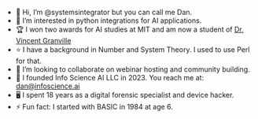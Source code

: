 - 👋 Hi, I’m @systemsintegrator but you can call me Dan.
- 👀 I’m interested in python integrations for AI applications.
- 🏆 I won two awards for AI studies at MIT and am now a student of [Dr. Vincent Granville](https://mltechniques.com/author/)
- ⭐ I have a background in Number and System Theory. I used to use Perl for that.
- 💞️ I’m looking to collaborate on webinar hosting and community building.
- 💾 I founded Info Science AI LLC in 2023. You reach me at: dan@infoscience.ai 
- 🖥️ I spent 18 years as a digital forensic specialist and device hacker.
- ⚡ Fun fact: I started with BASIC in 1984 at age 6.

<!---
systemsintegrator/systemsintegrator is a ✨ special ✨ repository because its `README.md` (this file) appears on your GitHub profile.
You can click the Preview link to take a look at your changes.
--->

